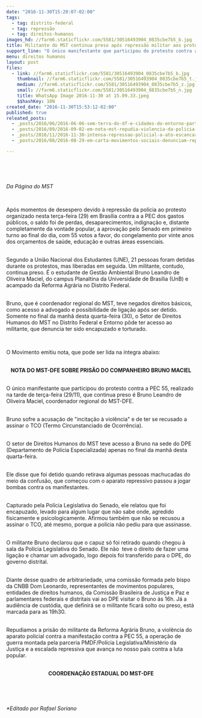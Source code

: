 ```yaml
---
date: "2016-11-30T15:20:07-02:00"
tags:
  - tag: distrito-federal
  - tag: repressão
  - tag: direitos-humanos
images_hd: //farm6.staticflickr.com/5581/30516493904_0835cbe7b5_b.jpg
title: Militante do MST continua preso após repressão militar aos protestos de Brasília nesta terça-feira
support_line: "O único manifestante que participou do protesto contra a PEC 55, realizado na tarde de terça-feira (29/11), que continua preso é Bruno Leandro de Oliveira Maciel, coordenador regional do MST-DFE."
menu: direitos humanos
layout: post
files:
  - link: //farm6.staticflickr.com/5581/30516493904_0835cbe7b5_b.jpg
    thumbnail: //farm6.staticflickr.com/5581/30516493904_0835cbe7b5_t.jpg
    medium: //farm6.staticflickr.com/5581/30516493904_0835cbe7b5_z.jpg
    small: //farm6.staticflickr.com/5581/30516493904_0835cbe7b5_n.jpg
    title: WhatsApp Image 2016-11-30 at 15.09.33.jpeg
    $$hashKey: 10N
created_date: "2016-11-30T15:53:12-02:00"
published: true
releated_posts:
  - _posts/2016/06/2016-06-06-sem-terra-do-df-e-cidades-do-entorno-participam-de-formacao-sobre-direitos-humanos-e-mobilizacao.md
  - _posts/2016/09/2016-09-02-em-nota-mst-repudia-violencia-da-policia-militar-do-estado-de-sao-paulo.md
  - _posts/2016/11/2016-11-30-intensa-repressao-policial-a-ato-escancara-a-distancia-entre-o-congresso-e-populacao.md
  - _posts/2016/08/2016-08-29-em-carta-movimentos-sociais-denunciam-repressao-as-causas-sociais.md

---
```

<p>&nbsp;</p>

<p>&nbsp;</p>

<p><em>Da P&aacute;gina do MST</em></p>

<p>&nbsp;</p>

<p>Ap&oacute;s momentos de desespero devido &agrave; repress&atilde;o da pol&iacute;cia ao protesto organizado nesta ter&ccedil;a-feira (29) em Bras&iacute;lia contra a a PEC dos gastos p&uacute;blicos, o saldo foi de perdas, desaparecimentos, indigna&ccedil;&atilde;o e, distante completamente da vontade popular, a aprova&ccedil;&atilde;o pelo Senado em primeiro turno ao final do dia, com 55 votos a favor, do congelamento por vinte anos dos or&ccedil;amentos de sa&uacute;de, educa&ccedil;&atilde;o e outras &aacute;reas essenciais.</p>

<p><br />
Segundo a Uni&atilde;o Nacional dos Estudantes (UNE), 21 pessoas foram detidas durante os protestos, mas liberadas em seguida. Um militante, contudo, continua preso. &Eacute; o estudante de Gest&atilde;o Ambiental Bruno Leandro de Oliveira Maciel, do campus Planaltina da Universidade de Bras&iacute;lia (UnB) e acampado da Reforma Agr&aacute;ria no Distrito Federal.</p>

<p><br />
Bruno, que &eacute; coordenador regional do MST, teve negados direitos b&aacute;sicos, como acesso a advogado e possibilidade de liga&ccedil;&atilde;o ap&oacute;s ser detido. Somente no final da manh&atilde; desta quarta-feira (30), o Setor de Direitos Humanos do MST no Distrito Federal e Entorno p&ocirc;de ter acesso ao militante, que denuncia ter sido encapuzado e torturado.</p>

<p>&nbsp;</p>

<p>O Movimento emitiu nota, que pode ser lida na &iacute;ntegra abaixo:</p>

<p style="text-align: center;"><br />
<strong>NOTA DO MST-DFE SOBRE PRIS&Atilde;O DO COMPANHEIRO BRUNO MACIEL</strong></p>

<p><br />
O &uacute;nico manifestante que participou do protesto contra a PEC 55, realizado na tarde de ter&ccedil;a-feira (29/11), que continua preso &eacute; Bruno Leandro de Oliveira Maciel, coordenador regional do MST-DFE.</p>

<p><br />
Bruno sofre a acusa&ccedil;&atilde;o de &quot;incita&ccedil;&atilde;o &agrave; viol&ecirc;ncia&quot; e de ter se recusado a assinar o TCO (Termo Circunstanciado de Ocorr&ecirc;ncia).</p>

<p><br />
O setor de Direitos Humanos do MST teve acesso a Bruno na sede do DPE (Departamento de Pol&iacute;cia Especializada) apenas no final da manh&atilde; desta quarta-feira.</p>

<p><br />
Ele disse que foi detido quando retirava algumas pessoas machucadas do meio da confus&atilde;o, que come&ccedil;ou com o aparato repressivo passou a jogar bombas contra os manifestantes.</p>

<p><br />
Capturado pela Pol&iacute;cia Legislativa do Senado, ele relatou que foi encapuzado, levado para algum lugar que n&atilde;o sabe onde, agredido fisicamente e psicologicamente. Afirmou tamb&eacute;m que n&atilde;o se recusou a assinar o TCO, at&eacute; mesmo, porque a pol&iacute;cia n&atilde;o pediu para que assinasse.</p>

<p><br />
O militante Bruno declarou que o capuz s&oacute; foi retirado quando chegou &agrave; sala da Pol&iacute;cia Legislativa do Senado. Ele n&atilde;o&nbsp; teve o direito de fazer uma liga&ccedil;&atilde;o e chamar um advogado, logo depois foi transferido para o DPE, do governo distrital.</p>

<p><br />
Diante desse quadro de arbitrariedade, uma comiss&atilde;o formada pelo bispo da CNBB Dom Leonardo, representantes de movimentos populares, entidades de direitos humanos, da Comiss&atilde;o Brasileira de Justi&ccedil;a e Paz e parlamentares federais e distritais vai ao DPE visitar o Bruno &agrave;s 16h. J&aacute; a audi&ecirc;ncia de cust&oacute;dia, que definir&aacute; se o militante ficar&aacute; solto ou preso, est&aacute; marcada para as 19h30.</p>

<p><br />
Repudiamos a pris&atilde;o do militante da Reforma Agr&aacute;ria Bruno, a viol&ecirc;ncia do aparato policial contra a manifesta&ccedil;&atilde;o contra a PEC 55, a opera&ccedil;&atilde;o de guerra montada pela parceria PMDF/Pol&iacute;cia Legislativa/Minist&eacute;rio da Justi&ccedil;a e a escalada repressiva que avan&ccedil;a no nosso pa&iacute;s contra a luta popular.</p>

<p style="text-align: center;"><br />
<strong>COORDENA&Ccedil;&Atilde;O ESTADUAL DO MST-DFE</strong></p>

<p>&nbsp;</p>

<p>&nbsp;</p>

<p><em>*Editado por Rafael Soriano</em></p>
